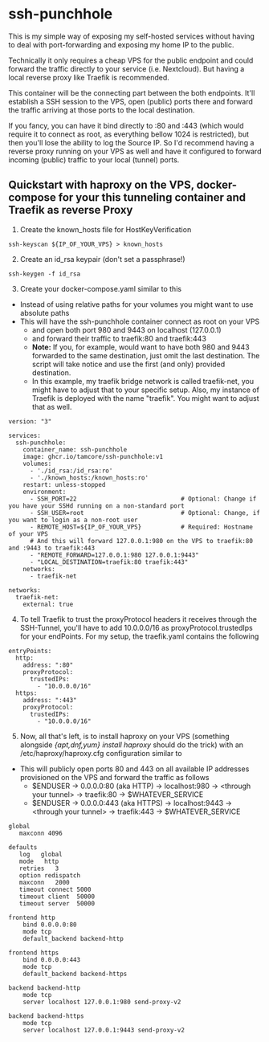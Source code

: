 # ssh-punchhole

This is my simple way of exposing my self-hosted services without having to deal with port-forwarding and exposing my home IP to the public.

Technically it only requires a cheap VPS for the public endpoint and could forward the traffic directly to your service (i.e. Nextcloud). But having a local reverse proxy like Traefik is recommended.

This container will be the connecting part between the both endpoints. It'll establish a SSH session to the VPS, open (public) ports there and forward the traffic arriving at those ports to the local destination.

If you fancy, you can have it bind directly to :80 and :443 (which would require it to connect as root, as everything bellow 1024 is restricted), but then you'll lose the ability to log the Source IP. So I'd recommend having a reverse proxy running on your VPS as well and have it configured to forward incoming (public) traffic to your local (tunnel) ports.

## Quickstart with haproxy on the VPS, docker-compose for your this tunneling container and Traefik as reverse Proxy

1. Create the known_hosts file for HostKeyVerification
````
ssh-keyscan ${IP_OF_YOUR_VPS} > known_hosts
````
2. Create an id_rsa keypair (don't set a passphrase!)
````
ssh-keygen -f id_rsa
````
3. Create your docker-compose.yaml similar to this
 - Instead of using relative paths for your volumes you might want to use absolute paths
 - This will have the ssh-punchhole container connect as root on your VPS
    - and open both port 980 and 9443 on localhost (127.0.0.1)
    - and forward their traffic to traefik:80 and traefik:443
    - **Note:** If you, for example, would want to have both 980 and 9443 forwarded to the same destination, just omit the last destination. The script will take notice and use the first (and only) provided destination.
    - In this example, my traefik bridge network is called traefik-net, you might have to adjust that to your specific setup. Also, my instance of Traefik is deployed with the name "traefik". You might want to adjust that as well.
````
version: "3"

services:
  ssh-punchhole:
    container_name: ssh-punchhole
    image: ghcr.io/tamcore/ssh-punchhole:v1
    volumes:
      - './id_rsa:/id_rsa:ro'
      - './known_hosts:/known_hosts:ro'
    restart: unless-stopped
    environment:
      - SSH_PORT=22                             # Optional: Change if you have your SSHd running on a non-standard port
      - SSH_USER=root                           # Optional: Change, if you want to login as a non-root user
      - REMOTE_HOST=${IP_OF_YOUR_VPS}           # Required: Hostname of your VPS
      # And this will forward 127.0.0.1:980 on the VPS to traefik:80 and :9443 to traefik:443
      - "REMOTE_FORWARD=127.0.0.1:980 127.0.0.1:9443"
      - "LOCAL_DESTINATION=traefik:80 traefik:443"
    networks:
      - traefik-net

networks:
  traefik-net:
    external: true
````
4. To tell Traefik to trust the proxyProtocol headers it receives through the SSH-Tunnel, you'll have to add 10.0.0.0/16 as proxyProtocol.trustedIps for your endPoints. For my setup, the traefik.yaml contains the following
````
entryPoints:
  http:
    address: ":80"
    proxyProtocol:
      trustedIPs:
        - "10.0.0.0/16"
  https:
    address: ":443"
    proxyProtocol:
      trustedIPs:
        - "10.0.0.0/16"
````
5. Now, all that's left, is to install haproxy on your VPS (something alongside *{apt,dnf,yum} install haproxy* should do the trick) with an /etc/haproxy/haproxy.cfg configuration similar to
  - This will publicly open ports 80 and 443 on all available IP addresses provisioned on the VPS and forward the traffic as follows
    - $ENDUSER -> 0.0.0.0:80  (aka HTTP)  -> localhost:980  -> \<through your tunnel\> -> traefik:80  -> $WHATEVER_SERVICE
    - $ENDUSER -> 0.0.0.0:443 (aka HTTPS) -> localhost:9443 -> \<through your tunnel\> -> traefik:443 -> $WHATEVER_SERVICE
````
global
   maxconn 4096

defaults
   log   global
   mode   http
   retries   3
   option redispatch
   maxconn   2000
   timeout connect 5000
   timeout client  50000
   timeout server  50000

frontend http
    bind 0.0.0.0:80
    mode tcp
    default_backend backend-http

frontend https
    bind 0.0.0.0:443
    mode tcp
    default_backend backend-https

backend backend-http
    mode tcp
    server localhost 127.0.0.1:980 send-proxy-v2

backend backend-https
    mode tcp
    server localhost 127.0.0.1:9443 send-proxy-v2
````
